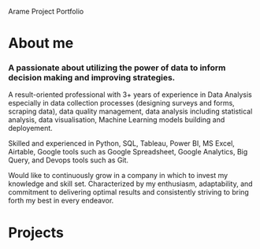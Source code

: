 Arame Project Portfolio
# About me
### A passionate about utilizing the power of data to inform decision making and improving strategies.
A result-oriented professional with 3+ years of experience in Data Analysis especially in data collection processes (designing surveys and forms, scraping data), data quality management, data analysis including statistical analysis, data visualisation, Machine Learning models building and deployement.

Skilled and experienced in Python, SQL, Tableau, Power BI, MS Excel, Airtable, Google tools such as Google Spreadsheet, Google Analytics, Big Query, and Devops tools such as Git.

Would like to continuously grow in a company in which to invest my knowledge and skill set. Characterized by my enthusiasm, adaptability, and commitment to delivering optimal results and consistently striving to bring forth my best in every endeavor. 
# Projects
